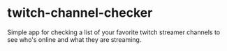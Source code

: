 # twitch-channel-checker
Simple app for checking a list of your favorite twitch streamer channels to see who's online and what they are streaming.
